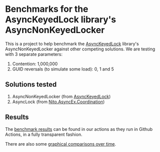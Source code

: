 # Benchmarks for the AsyncKeyedLock library's AsyncNonKeyedLocker
This is a project to help benchmark the [AsyncKeyedLock](https://github.com/MarkCiliaVincenti/AsyncKeyedLock) library's AsyncNonKeyedLocker against other competing solutions. We are testing with 3 separate parameters:

1. Contention: 1,000,000
2. GUID reversals (to simulate some load): 0, 1 and 5

## Solutions tested
1. AsyncNonKeyedLocker (from [AsyncKeyedLock](https://github.com/MarkCiliaVincenti/AsyncKeyedLock))
2. AsyncLock (from [Nito.AsyncEx.Coordination](https://github.com/StephenCleary/AsyncEx))

## Results
The [benchmark results](https://github.com/MarkCiliaVincenti/AsyncNonKeyedLockBenchmarks/actions/workflows/dotnet.yml) can be found in our actions as they run in Github Actions, in a fully transparent fashion.

There are also some [graphical comparisons over time](https://markciliavincenti.github.io/AsyncNonKeyedLockBenchmarks/dev/bench/).
